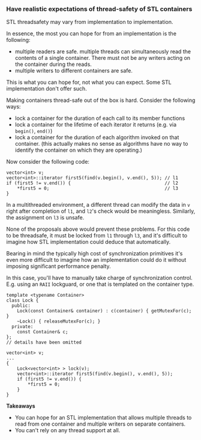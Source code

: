 ### Have realistic expectations of thread-safety of STL containers

STL threadsafety may vary from implementation to implementation.

In essence, the most you can hope for from an implementation is the following:
* multiple readers are safe. multiple threads can simultaneously read the contents of a single container. There must not be any writers acting on the container during the reads.
* multiple writers to different containers are safe.

This is what you can hope for, not what you can expect. Some STL implementation don't offer such.

Making containers thread-safe out of the box is hard.
Consider the following ways:
* lock a container for the duration of each call to its member functions
* lock a container for the lifetime of each iterator it returns (e.g. via `begin()`, `end()`)
* lock a container for the duration of each algorithm invoked on that container. (this actually makes no sense as algorithms have no way to identify the container on which they are operating.)

Now consider the following code:
```
vector<int> v;
vector<int>::iterator first5(find(v.begin(), v.end(), 5)); // l1
if (first5 != v.end()) {                                   // l2
    *first5 = 0;                                           // l3
}
```
In a multithreaded environment, a different thread can modify the data in `v` right after completion of `l1`, and `l2`'s check would be meaningless.
Similarly, the assignment on `l3` is unsafe.

None of the proposals above would prevent these problems.
For this code to be threadsafe, it must be locked from `l1` through `l3`, and it's difficult to imagine how STL implementation could deduce that automatically.

Bearing in mind the typically high cost of synchronization primitives it's even more difficult to imagine how an implementation could do it without imposing significant performance penalty.

In this case, you'll have to manually take charge of synchronization control. E.g. using an `RAII` lockguard, or one that is templated on the container type.
```
template <typename Container>
class Lock {
  public:
    Lock(const Container& container) : c(container) { getMutexFor(c); }
    ~Lock() { releaseMutexFor(c); }
  private:
    const Container& c;
};
// details have been omitted

vector<int> v;
...
{
    Lock<vector<int> > lock(v);
    vector<int>::iterator first5(find(v.begin(), v.end(), 5));
    if (first5 != v.end()) {
        *first5 = 0;
    }
}
```

**Takeaways**
* You can hope for an STL implementation that allows multiple threads to read from one container and multiple writers on separate containers.
* You can't rely on any thread support at all.
